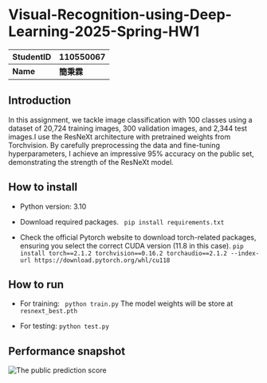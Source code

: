 
# Visual-Recognition-using-Deep-Learning-2025-Spring-HW1

| StudentID |   110550067 |
| --------- | :-----|
| **Name**  |    **<font face = STKaiti>簡秉霖** |

## Introduction

In this assignment, we tackle image classification with 100 classes using a dataset of 20,724 training images, 300 validation images, and 2,344 test images.I use the ResNeXt architecture with pretrained weights from Torchvision. By carefully preprocessing the data and fine-tuning hyperparameters, I achieve an impressive 95% accuracy on the public set, demonstrating the strength of the ResNeXt model.

## How to install
- Python version: 3.10

- Download required packages.
  ` pip install requirements.txt`
- Check the official Pytorch website to download torch-related packages, ensuring you select the correct CUDA version (11.8 in this case).
`
pip install torch==2.1.2 torchvision==0.16.2 torchaudio==2.1.2 --index-url https://download.pytorch.org/whl/cu118
`

## How to run
- For training: ` python train.py`
  The model weights will be store at `resnext_best.pth`
  
- For testing: `python test.py`

## Performance snapshot
![The public prediction score](snapshot/performance.jpg)